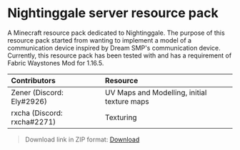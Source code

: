 # Nightinggale server resource pack

A Minecraft resource pack dedicated to Nightinggale.
The purpose of this resource pack started from wanting to implement a model of a communication device inspired by Dream SMP's communication device.
Currently, this resource pack has been tested with and has a requirement of Fabric Waystones Mod for 1.16.5.

| Contributors                | Resource                                    |
|:--------------------------- |:------------------------------------------- |
| Zener (Discord: Ely#2926)   | UV Maps and Modelling, initial texture maps |
| rxcha (Discord: rxcha#2271) | Texturing                                   |

> Download link in ZIP format: [Download](https://github.com/Sulfurixar/nightingale_server_resource_pack/archive/refs/heads/main.zip "Resource Pack Download Link")
